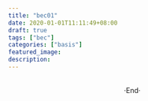 ```yaml
---
title: "bec01"
date: 2020-01-01T11:11:49+08:00
draft: true
tags: ["bec"]
categories: ["basis"]
featured_image: 
description: 
---
```


<br>

<center>  ·End·  </center>